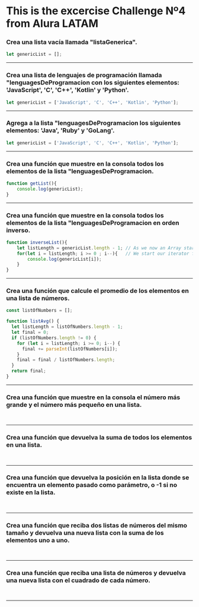 # This is the excercise Challenge Nº4 from Alura LATAM 

### Crea una lista vacía llamada "listaGenerica".

```JavaScript
let genericList = [];
```
----------
### Crea una lista de lenguajes de programación llamada "lenguagesDeProgramacion con los siguientes elementos: 'JavaScript', 'C', 'C++', 'Kotlin' y 'Python'.

```JavaScript
let genericList = ['JavaScript', 'C', 'C++', 'Kotlin', 'Python'];
```
----------
### Agrega a la lista "lenguagesDeProgramacion los siguientes elementos: 'Java', 'Ruby' y 'GoLang'.

```JavaScript
let genericList = ['JavaScript', 'C', 'C++', 'Kotlin', 'Python'];
```
----------
### Crea una función que muestre en la consola todos los elementos de la lista "lenguagesDeProgramacion.

```JavaScript
function getList(){
    console.log(genericList);
}
```
----------
### Crea una función que muestre en la consola todos los elementos de la lista "lenguagesDeProgramacion en orden inverso.

```JavaScript
function inverseList(){
    let listLength = genericList.length - 1; // As we now an Array starts with 0 so we add the length value minus 1 to our 'listLength'.
    for(let i = listLength; i >= 0 ; i--){   // We start our iterator from 'listLength' and go all the way to zero (first index)
        console.log(genericList[i]);
    }
}
```
----------
### Crea una función que calcule el promedio de los elementos en una lista de números.

```JavaScript
const listOfNumbers = [];

function listAvg() {
  let listLength = listOfNumbers.length - 1;
  let final = 0;
  if (listOfNumbers.length != 0) {
    for (let i = listLength; i >= 0; i--) {
      final += parseInt(listOfNumbers[i]);
    }
    final = final / listOfNumbers.length;
  }
  return final;  
}
```
----------
### Crea una función que muestre en la consola el número más grande y el número más pequeño en una lista.

```JavaScript



```
----------
### Crea una función que devuelva la suma de todos los elementos en una lista.
```JavaScript



```
----------
### Crea una función que devuelva la posición en la lista donde se encuentra un elemento pasado como parámetro, o -1 si no existe en la lista.
```JavaScript



```
----------
### Crea una función que reciba dos listas de números del mismo tamaño y devuelva una nueva lista con la suma de los elementos uno a uno.
```JavaScript



```
----------
### Crea una función que reciba una lista de números y devuelva una nueva lista con el cuadrado de cada número.
```JavaScript



```
----------
